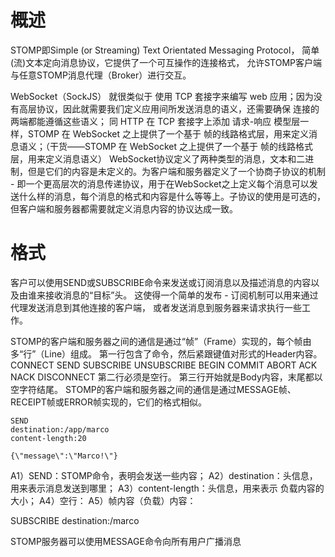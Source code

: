 

# 概述

STOMP即Simple (or Streaming) Text Orientated Messaging Protocol，
简单(流)文本定向消息协议，它提供了一个可互操作的连接格式，
允许STOMP客户端与任意STOMP消息代理（Broker）进行交互。

 WebSocket（SockJS） 就很类似于 使用 TCP 套接字来编写 web 应用；因为没有高层协议，因此就需要我们定义应用间所发送消息的语义，还需要确保 连接的两端都能遵循这些语义；
 同 HTTP 在 TCP 套接字上添加 请求-响应 模型层一样，STOMP 在 WebSocket 之上提供了一个基于 帧的线路格式层，用来定义消息语义；（干货——STOMP 在 WebSocket 之上提供了一个基于 帧的线路格式层，用来定义消息语义）
WebSocket协议定义了两种类型的消息，文本和二进制，但是它们的内容是未定义的。为客户端和服务器定义了一个协商子协议的机制 - 即一个更高层次的消息传递协议，用于在WebSocket之上定义每个消息可以发送什么样的消息，每个消息的格式和内容是什么等等上。子协议的使用是可选的，但客户端和服务器都需要就定义消息内容的协议达成一致。



# 格式


客户可以使用SEND或SUBSCRIBE命令来发送或订阅消息以及描述消息的内容以及由谁来接收消息的“目标”头。
这使得一个简单的发布 - 订阅机制可以用来通过代理发送消息到其他连接的客户端，
或者发送消息到服务器来请求执行一些工作。

STOMP的客户端和服务器之间的通信是通过“帧”（Frame）实现的，每个帧由多“行”（Line）组成。
第一行包含了命令，然后紧跟键值对形式的Header内容。
    CONNECT
    SEND
    SUBSCRIBE
    UNSUBSCRIBE
    BEGIN
    COMMIT
    ABORT
    ACK
    NACK
    DISCONNECT
第二行必须是空行。
第三行开始就是Body内容，末尾都以空字符结尾。
STOMP的客户端和服务器之间的通信是通过MESSAGE帧、RECEIPT帧或ERROR帧实现的，它们的格式相似。


```
SEND  
destination:/app/marco  
content-length:20 

{\"message\":\"Marco!\"}  
```

A1）SEND：STOMP命令，表明会发送一些内容；
A2）destination：头信息，用来表示消息发送到哪里；
A3）content-length：头信息，用来表示 负载内容的 大小；
A4）空行：
A5）帧内容（负载）内容：



SUBSCRIBE 
destination:/marco


STOMP服务器可以使用MESSAGE命令向所有用户广播消息
